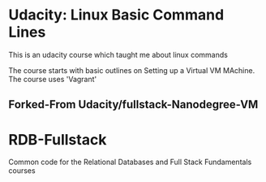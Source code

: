 Udacity: Linux Basic Command Lines
==================================

This is an udacity course which taught me about linux commands

The course starts with basic outlines on Setting up a Virtual VM MAchine. 
The course uses 'Vagrant' 






Forked-From Udacity/fullstack-Nanodegree-VM
--------------------------------------------

RDB-Fullstack
=============

Common code for the Relational Databases and Full Stack Fundamentals courses
